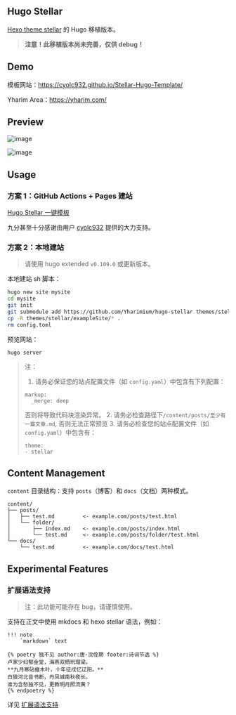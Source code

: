 ## Hugo Stellar

[Hexo theme stellar](https://github.com/xaoxuu/hexo-theme-stellar) 的 Hugo 移植版本。

> **注意！此移植版本尚未完善，仅供 debug！**

## Demo

模板网站：<https://cyolc932.github.io/Stellar-Hugo-Template/>

Yharim Area：<https://yharim.com/>

## Preview

![image](https://user-images.githubusercontent.com/97100140/221884782-32708529-22f2-4054-afe3-05eea0d2646f.png)

![image](https://user-images.githubusercontent.com/97100140/221884615-096120de-c29e-4241-9cdf-cfc7a03d0e35.png)

## Usage

### 方案 1：GitHub Actions + Pages 建站

[Hugo Stellar 一键模板](https://github.com/cyolc932/Stellar-Hugo-Template)

九分甚至十分感谢由用户 [cyolc932](https://github.com/cyolc932) 提供的大力支持。

### 方案 2：本地建站

> 请使用 hugo extended `v0.109.0` 或更新版本。

本地建站 sh 脚本：

``` sh
hugo new site mysite
cd mysite
git init
git submodule add https://github.com/Yharimium/hugo-stellar themes/stellar
cp -R themes/stellar/exampleSite/* .
rm config.toml
```

预览网站：

```
hugo server
```

> 注：
> 1. 请务必保证您的站点配置文件（如 `config.yaml`）中包含有下列配置：
> ```
> markup:
>   _merge: deep
> ```
> 否则将导致代码块渲染异常。
> 2. 请务必检查路径下`/content/posts/至少有一篇文章.md`, 否则无法正常预览
> 3. 请务必检查您的站点配置文件（如 `config.yaml`）中包含有：
> ```
> theme:
> - stellar
> ```

## Content Management

`content` 目录结构：支持 `posts`（博客）和 `docs`（文档）两种模式。

```
content/
├── posts/
│   ├── test.md         <- example.com/posts/test.html
│   └── folder/
│       ├── index.md    <- example.com/posts/index.html
│       └── test.md     <- example.com/posts/folder/test.html
└── docs/
    └── test.md         <- example.com/docs/test.html
```

## Experimental Features

### 扩展语法支持

> 注：此功能可能存在 bug，请谨慎使用。

支持在正文中使用 mkdocs 和 hexo stellar 语法，例如：

```
!!! note
    `markdown` text
```

```
{% poetry 独不见 author:唐·沈佺期 footer:诗词节选 %}
卢家少妇郁金堂，海燕双栖玳瑁梁。
**九月寒砧催木叶，十年征戍忆辽阳。**
白狼河北音书断，丹凤城南秋夜长。
谁为含愁独不见，更教明月照流黄？
{% endpoetry %}
```

详见 [扩展语法支持](https://yharim.com/posts/%E5%BB%BA%E7%AB%99/%E6%89%A9%E5%B1%95%E8%AF%AD%E6%B3%95%E6%94%AF%E6%8C%81/)
